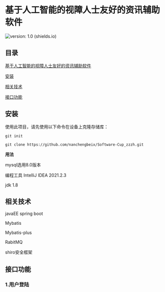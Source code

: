 # 基于人工智能的视障人士友好的资讯辅助软件

![version: 1.0 (shields.io)](https://img.shields.io/badge/version-1.0-brightgreen)

## 目录

[基于人工智能的视障人士友好的资讯辅助软件](#基于人工智能的视障人士友好的资讯辅助软件)

[安装](#安装)

[相关技术](#相关技术)

[接口功能](#接口功能)





## 安装

使用此项目，请先使用以下命令在设备上克隆存储库：

```git init```

```git clone https://github.com/nanchengbeix/Software-Cup_zzzh.git```

**用法**

mysql选用8.0版本

编程工具  IntelliJ IDEA 2021.2.3 

jdk 1.8

## 相关技术



javaEE 
spring boot

Mybatis

Mybatis-plus

RabitMQ

shiro安全框架



## 接口功能

### 1.用户登陆

